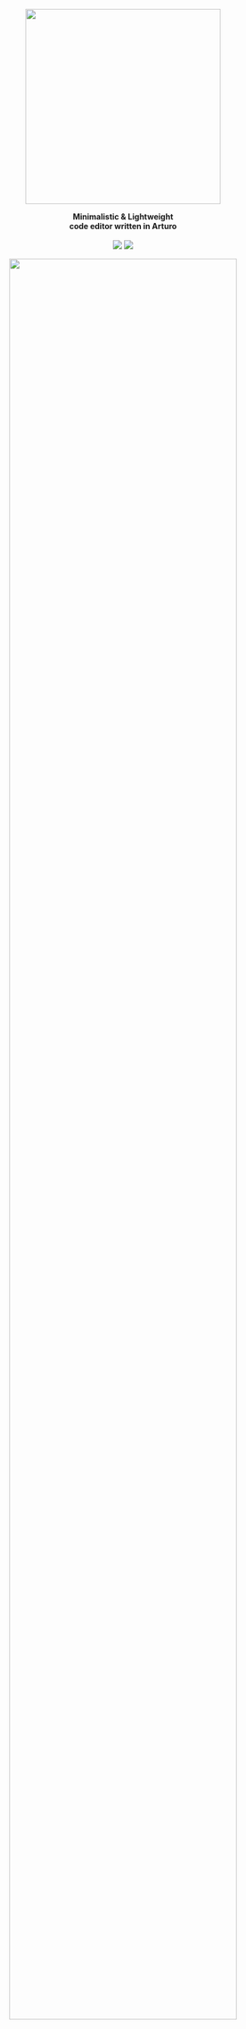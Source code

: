 
<p align="center"><img align="center" width="350" src="https://raw.githubusercontent.com/drkameleon/grace.art/main/src/ui/images/logo.png"/></p>
<p align="center">
  <b>Minimalistic & Lightweight<br>code editor written in Arturo</b>
  <br><br>
  <img src="https://img.shields.io/github/license/arturo-lang/grafito?style=for-the-badge">
  <img src="https://img.shields.io/badge/language-Arturo-orange.svg?style=for-the-badge">
  <!--<img src="https://img.shields.io/github/actions/workflow/status/arturo-lang/grafito/test.yml?branch=main&style=for-the-badge">-->
</p>

<p align="center"><img width="90%" align="center" src="https://raw.githubusercontent.com/drkameleon/grace.art/main/screenshot.png"/></p>

--- 
 
<!--ts-->

* [What does this package do?](#what-does-this-package-do)
* [How do I use it?](#how-do-i-use-it)
* [Function Reference](#function-reference)
* [License](#license)   

<!--te-->
 
---

### What does this package do?

This package include a simple code editor, that should by no means be considered anything other than a very draft example of what we could do with Arturo's UI. :-)

### How do I use it?

Simply `import` it and use the included `grace` function:

```red
import "grace"!

grace
```

<hr/>

### License

MIT License

Copyright (c) 2024 Yanis Zafirópulos

Permission is hereby granted, free of charge, to any person obtaining a copy
of this software and associated documentation files (the "Software"), to deal
in the Software without restriction, including without limitation the rights
to use, copy, modify, merge, publish, distribute, sublicense, and/or sell
copies of the Software, and to permit persons to whom the Software is
furnished to do so, subject to the following conditions:

The above copyright notice and this permission notice shall be included in all
copies or substantial portions of the Software.

THE SOFTWARE IS PROVIDED "AS IS", WITHOUT WARRANTY OF ANY KIND, EXPRESS OR
IMPLIED, INCLUDING BUT NOT LIMITED TO THE WARRANTIES OF MERCHANTABILITY,
FITNESS FOR A PARTICULAR PURPOSE AND NONINFRINGEMENT. IN NO EVENT SHALL THE
AUTHORS OR COPYRIGHT HOLDERS BE LIABLE FOR ANY CLAIM, DAMAGES OR OTHER
LIABILITY, WHETHER IN AN ACTION OF CONTRACT, TORT OR OTHERWISE, ARISING FROM,
OUT OF OR IN CONNECTION WITH THE SOFTWARE OR THE USE OR OTHER DEALINGS IN THE
SOFTWARE.
